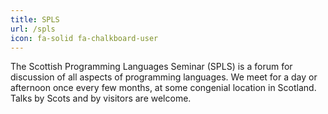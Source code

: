 ```yaml
---
title: SPLS
url: /spls
icon: fa-solid fa-chalkboard-user
---
```

The Scottish Programming Languages Seminar (SPLS) is a forum for discussion of all aspects of programming languages. We meet for a day or afternoon once every few months, at some congenial location in Scotland. Talks by Scots and by visitors are welcome.

